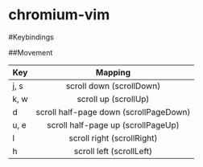 chromium-vim
============

#Keybindings

##Movement

| Key  | Mapping                                |
| ---- |:--------------------------------------:|
| j, s | scroll down           (scrollDown)     |
| k, w | scroll up             (scrollUp)       |
| d    | scroll half-page down (scrollPageDown) |
| u, e | scroll half-page up   (scrollPageUp)   |
| l    | scroll right          (scrollRight)    |
| h    | scroll left           (scrollLeft)     |
